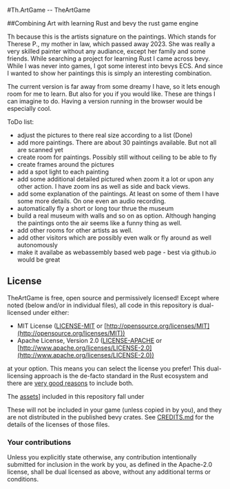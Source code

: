 #Th.ArtGame -- TheArtGame

##Combining Art with learning Rust and bevy the rust game engine

Th because this is the artists signature on the paintings. Which stands for Therese P., my mother in law, which passed away 2023. She was really a very skilled painter without any audiance, except her family and some friends. While searching a project for learning Rust I came across bevy. While I was never into games, I got some interest into bevys ECS. And since I wanted to show her paintings this is simply an interesting combination.

The current version is far away from some dreamy I have, so it lets enough room for me to learn. But also for you if you would like. These are things I can imagine to do.
Having a version running in the browser would be especially cool.


ToDo list:
- adjust the pictures to there real size according to a list (Done)
- add more paintings. There are about 30 paintings available. But not all are scanned yet
- create room for paintings. Possibly still without ceiling to be able to fly
- create frames around the pictures
- add a spot light to each painting
- add some additional detailed pictured when zoom it a lot or upon any other action. I have zoom ins as well as side and back views.
- add some explanation of the paintings. At least on some of them I have some more details. On one even an audio recording. 
- automatically fly a short or long tour thrue the museum
- build a real museum with walls and so on as option. Although hanging the paintings onto the air seems like a funny thing as well.
- add other rooms for other artists as well.
- add other visitors which are possibly even walk or fly around as well autonomously
- make it availabe as webassembly based web page - best via github.io would be great

## License

TheArtGame is free, open source and permissively licensed!
Except where noted (below and/or in individual files), all code in this repository is dual-licensed under either:

* MIT License ([LICENSE-MIT](LICENSE-MIT) or [http://opensource.org/licenses/MIT](http://opensource.org/licenses/MIT))
* Apache License, Version 2.0 ([LICENSE-APACHE](LICENSE-APACHE) or [http://www.apache.org/licenses/LICENSE-2.0](http://www.apache.org/licenses/LICENSE-2.0))

at your option.
This means you can select the license you prefer!
This dual-licensing approach is the de-facto standard in the Rust ecosystem and there are [very good reasons](https://github.com/bevyengine/bevy/issues/2373) to include both.

The [assets](assets)] included in this repository fall under 

These will not be included in your game (unless copied in by you), and they are not distributed in the published bevy crates.
See [CREDITS.md](CREDITS.md) for the details of the licenses of those files.

### Your contributions

Unless you explicitly state otherwise,
any contribution intentionally submitted for inclusion in the work by you,
as defined in the Apache-2.0 license,
shall be dual licensed as above,
without any additional terms or conditions.
